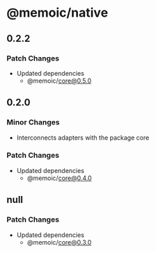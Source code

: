 # @memoic/native

## 0.2.2

### Patch Changes

- Updated dependencies
  - @memoic/core@0.5.0

## 0.2.0

### Minor Changes

- Interconnects adapters with the package core

### Patch Changes

- Updated dependencies
  - @memoic/core@0.4.0

## null

### Patch Changes

- Updated dependencies
  - @memoic/core@0.3.0
